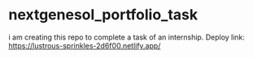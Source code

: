# nextgenesol_portfolio_task
i am creating this repo to complete a task of an internship.
Deploy link: https://lustrous-sprinkles-2d6f00.netlify.app/
